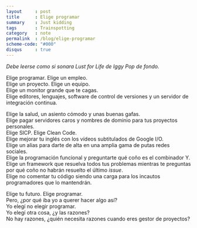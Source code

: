 ```yaml
---
layout     : post
title      : Elige programar
summary    : Just kidding
tags       : Trainspotting
category   : note
permalink  : /blog/elige-programar
scheme-code: "#000"
disqus     : true
---
```


<em>Debe leerse como si sonara Lust for Life de Iggy Pop de fondo.</em>

Elige programar. Elige un empleo.<br/>
Elige un proyecto. Elige un equipo.<br/>
Elige un monitor grande que te cagas.<br/>
Elige editores, lenguajes, software de control de versiones y
un servidor de integración continua.<br/>

Elige la salud, un asiento cómodo y unas buenas gafas.<br/>
Elige pagar servidores caros y nombres de dominio para tus proyectos
personales.<br/>
Elige SICP. Elige Clean Code.<br/>
Elige mejorar tu inglés con los vídeos subtitulados de Google I/O.<br/>
Elige un alias para darte de alta en una amplia
gama de putas redes sociales.<br/>
Elige la programación funcional y preguntarte qué coño es
el combinador Y.<br/>
Elige un framework que resuelva todos tus problemas
mientras te preguntas por qué coño no habrán resuelto el último *issue*.<br/>
Elige no comentar tu código siendo una carga para los incautos
programadores que lo mantendrán.<br/>

Elige tu futuro. Elige programar.<br/>
Pero, ¿por qué iba yo a querer hacer algo así?<br/>
Yo elegí no elegir programar.<br/>
Yo elegí otra cosa, ¿y las razones?<br/>
No hay razones, ¿quién necesita razones cuando eres gestor de proyectos?<br/>